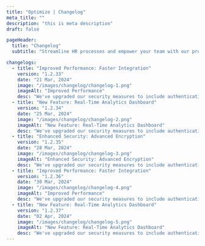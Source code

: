 ```yaml
---
title: "Optimize | Changelog"
meta_title: ""
description: "this is meta description"
draft: false

pageHeader:
  title: "Changelog"
  subtitle: "Streamline HR processes and empower your team with our products. Effortlessly manage employee data, and more."

changelogs:
  - title: "Improved Performance: Faster Integration"
    version: "1.2.33"
    date: "21 Mar, 2024"
    image: "/images/changelog/changelog-1.png"
    imageAlt: "Improved Performance"
    desc: "We've upgraded our security measures to include authentication and advanced encryption, ensuring your data. Stay on top of your financial data with our brand-new real-time analytics dashboard, providing instant insights and more detailed metrics."
  - title: "New Feature: Real-Time Analytics Dashboard"
    version: "1.2.34"
    date: "25 Mar, 2024"
    image: "/images/changelog/changelog-2.png"
    imageAlt: "New Feature: Real-Time Analytics Dashboard"
    desc: "We've upgraded our security measures to include authentication and advanced encryption, ensuring your data. Stay on top of your financial data with our brand-new real-time analytics dashboard, providing instant insights and more detailed metrics."
  - title: "Enhanced Security: Advanced Encryption"
    version: "1.2.35"
    date: "28 Mar, 2024"
    image: "/images/changelog/changelog-3.png"
    imageAlt: "Enhanced Security: Advanced Encryption"
    desc: "We've upgraded our security measures to include authentication and advanced encryption, ensuring your data. Stay on top of your financial data with our brand-new real-time analytics dashboard, providing instant insights and more detailed metrics."
  - title: "Improved Performance: Faster Integration"
    version: "1.2.36"
    date: "30 Mar, 2024"
    image: "/images/changelog/changelog-4.png"
    imageAlt: "Improved Performance"
    desc: "We've upgraded our security measures to include authentication and advanced encryption, ensuring your data. Stay on top of your financial data with our brand-new real-time analytics dashboard, providing instant insights and more detailed metrics."
  - title: "New Feature: Real-Time Analytics Dashboard"
    version: "1.2.37"
    date: "02 Apr, 2024"
    image: "/images/changelog/changelog-5.png"
    imageAlt: "New Feature: Real-Time Analytics Dashboard"
    desc: "We've upgraded our security measures to include authentication and advanced encryption, ensuring your data. Stay on top of your financial data with our brand-new real-time analytics dashboard, providing instant insights and more detailed metrics."
---
```

